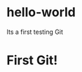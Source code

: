# hello-world
Its a first testing Git
<html>
  <head>
  </head>
  <body>
    <h1>First Git!</h1>
  </body>
</html>
